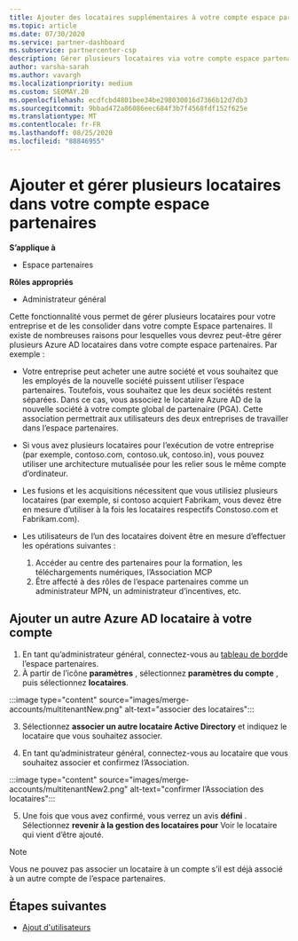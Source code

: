 ```yaml
---
title: Ajouter des locataires supplémentaires à votre compte espace partenaires
ms.topic: article
ms.date: 07/30/2020
ms.service: partner-dashboard
ms.subservice: partnercenter-csp
description: Gérer plusieurs locataires via votre compte espace partenaires
author: varsha-sarah
ms.author: vavargh
ms.localizationpriority: medium
ms.custom: SEOMAY.20
ms.openlocfilehash: ecdfcbd4801bee34be298030016d7366b12d7db3
ms.sourcegitcommit: 9bbad472a86086eec684f3b7f4568fdf152f625e
ms.translationtype: MT
ms.contentlocale: fr-FR
ms.lasthandoff: 08/25/2020
ms.locfileid: "88846955"
---
```

# <a name="add-and-manage-multiple-tenants-in-your-partner-center-account"></a>Ajouter et gérer plusieurs locataires dans votre compte espace partenaires

**S’applique à**

- Espace partenaires

**Rôles appropriés**

- Administrateur général

Cette fonctionnalité vous permet de gérer plusieurs locataires pour votre entreprise et de les consolider dans votre compte Espace partenaires. Il existe de nombreuses raisons pour lesquelles vous devrez peut-être gérer plusieurs Azure AD locataires dans votre compte espace partenaires. Par exemple :

- Votre entreprise peut acheter une autre société et vous souhaitez que les employés de la nouvelle société puissent utiliser l’espace partenaires. Toutefois, vous souhaitez que les deux sociétés restent séparées. Dans ce cas, vous associez le locataire Azure AD de la nouvelle société à votre compte global de partenaire (PGA). Cette association permettrait aux utilisateurs des deux entreprises de travailler dans l’espace partenaires.

- Si vous avez plusieurs locataires pour l’exécution de votre entreprise (par exemple, contoso.com, contoso.uk, contoso.in), vous pouvez utiliser une architecture mutualisée pour les relier sous le même compte d’ordinateur.

- Les fusions et les acquisitions nécessitent que vous utilisiez plusieurs locataires (par exemple, si contoso acquiert Fabrikam, vous devez être en mesure d’utiliser à la fois les locataires respectifs Constoso.com et Fabrikam.com).

- Les utilisateurs de l’un des locataires doivent être en mesure d’effectuer les opérations suivantes :
    1.  Accéder au centre des partenaires pour la formation, les téléchargements numériques, l’Association MCP
    2.  Être affecté à des rôles de l’espace partenaires comme un administrateur MPN, un administrateur d’incentives, etc.


## <a name="add-another-azure-ad-tenant-to-your-account"></a>Ajouter un autre Azure AD locataire à votre compte

1. En tant qu’administrateur général, connectez-vous au [tableau de bord](https://partner.microsoft.com/dashboard)de l’espace partenaires.
1. À partir de l’icône **paramètres** , sélectionnez **paramètres du compte** , puis sélectionnez **locataires**.
 
:::image type="content" source="images/merge-accounts/multitenantNew.png" alt-text="associer des locataires"::: 

3. Sélectionnez **associer un autre locataire Active Directory** et indiquez le locataire que vous souhaitez associer.

1. En tant qu’administrateur général, connectez-vous au locataire que vous souhaitez associer et confirmez l’Association. 

:::image type="content" source="images/merge-accounts/multitenantNew2.png" alt-text="confirmer l’Association des locataires"::: 

5. Une fois que vous avez confirmé, vous verrez un avis **défini** .  Sélectionnez **revenir à la gestion des locataires pour** Voir le locataire qui vient d’être ajouté. 
 

>[!NOTE]
>Vous ne pouvez pas associer un locataire à un compte s’il est déjà associé à un autre compte de l’espace partenaires.

 
## <a name="next-steps"></a>Étapes suivantes

- [Ajout d'utilisateurs](create-user-accounts-and-set-permissions.md)

